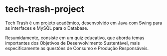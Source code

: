 # tech-trash-project
Tech Trash é um projeto acadêmico, desenvolvido em Java com Swing para as interfaces e MySQL para o Database.

Resumidamente, consiste em um quiz educativo, que aborda temas importantes dos Objetivos de Desenvolvimento Sustentável, mais especificamente as questões de Consumo e Produção Responsáveis.
